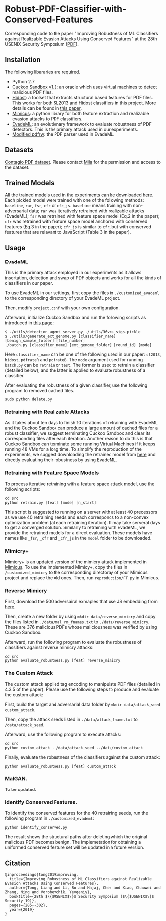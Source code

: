 # Robust-PDF-Classifier-with-Conserved-Features

Corresponding code to the paper "Improving Robustness of ML Classifiers against Realizable Evasion Attacks Using Conserved Features" at the 28th USENIX Security Symposium ([PDF](https://www.usenix.org/conference/usenixsecurity19/presentation/tong)).

## Installation
The following libararies are required.
* Python 2.7
* [Cuckoo Sandbox v1.2](https://github.com/cuckoosandbox/cuckoo/releases/tag/1.2): an oracle which uses virtual machines to detect malicious PDF files.
* [Hidost](https://github.com/srndic/hidost): a toolset that extracts structural based features for PDF files. This works for both SL2013 and Hidost classifiers in this project. More details can be found in [this paper](https://jis-eurasipjournals.springeropen.com/articles/10.1186/s13635-016-0045-0).
* [Mimicus](https://github.com/srndic/mimicus): a python library for both feature extraction and realizable evasion attacks to PDF classifiers.
* [EvadeML](https://github.com/uvasrg/EvadeML): an evolutionary framework to evaluate robustness of PDF detectors. This is the primary attack used in our experiments.
* [Modified pdfrw](https://github.com/mzweilin/PDF-Malware-Parser): the PDF parser used in EvadeML.

## Datasets
[Contagio PDF dataset](http://contagiodump.blogspot.com/2013/03/16800-clean-and-11960-malicious-files.html). Please contact [Mila](https://www.blogger.com/profile/09472209631979859691) for the permission and access to the dataset.

## Trained Models
All the trained models used in the experiments can be downloaded [here](https://www.dropbox.com/sh/fe1sheopik0itv2/AABKQ1KBi9ahwDzZMqe_Fg_0a?dl=0). Each  pickled model were trained with one of the following methods: ```baseline```, ```rar```, ```fsr```, ```cfr``` or ```cfr_js```. ```baseline``` means training with non-adversarial data; ```rar``` was iteratively retrained with realizable attacks (EvadeML); ```fsr``` was retrained with feature space model (Eq.2 in the paper); ```cfr``` was retrained with feature space model anchored with conserved features (Eq.3 in the paper); ```cfr_js``` is similar to ```cfr```, but with conserved features that are relavant to JavaScript (Table 3 in the paper).  

## Usage

### EvadeML
This is the primary attack employed in our experiments as it allows insertation, delection and swap of PDF objects and works for all the kinds of classifiers in our paper. 

To use EvadeML in our settings, first copy the files in ```./customized_evademl``` to the corresponding directory of your EvadeML project.

Then, modify ```project.conf``` with your own configuration.

Afterward, initialize Cuckoo Sandbox and run the following scripts as introduced in [this page](https://github.com/uvasrg/EvadeML):
```
$ ./utils/detection_agent_server.py ./utils/36vms_sigs.pickle
$ ./utils/generate_ext_genome.py [classifier_name] [benign_sample_folder] [file_number]
./batch.py [classifier_name] [ext_genome_folder] [round_id] [mode]
```
Here ```classifier_name``` can be one of the following used in our paper: ```sl2013```, ```hidost```, ```pdfrateR``` and ```pdfrateB```. The ```mode``` argument used for running ```batch.py``` can be ```retrain``` or ```test```. The former is used to retrain a classifier (detailed below), and the latter is applied to evaluate robustness of a classifier. 

After evaluating the robustness of a given classifier, use the following program to removed cached files.
```
sudo python delete.py
```

### Retraining with Realizable Attacks
As it takes about ten days to finish 10 iterations of retraining with EvadeML and the Cuckoo Sandbox can produce a large amount of cached files for a robust classifier, we suggest terminating Cuckoo Sandbox and clear its corresponding files after each iteration. Another reason to do this is that Cuckoo Sandbox can terminate some running Virtual Machines if it keeps running 48 VMs for a long time. To simplify the reproduction of the experiments, we suggest downloading the retrained model from [here](https://www.dropbox.com/sh/fe1sheopik0itv2/AABKQ1KBi9ahwDzZMqe_Fg_0a?dl=0) and directly evaluating their robustness by using EvadeML.

### Retraining with Feature Space Models
To process iterative retraining with a feature space attack model, use the following scripts:
```
cd src
python retrain.py [feat] [mode] [n_start]
```
This script is suggested to running on a server with at least 40 precessors as we use 40 retraining seeds and each corresponds to a non-convex optimization problem (at each retraining iteration). It may take serveral days to get a converged solution. Similarly to retraining with EvadeML, we provide the retrained models for a direct evaluation. These models have names like ```_fsr```, ```_cfr``` and ```_cfr_js``` in the ```model``` folder to be downloaded.  

### Mimicry+
Mimicry+ is an updated version of the mimicry attack implemented in [Mimicus](https://github.com/srndic/mimicus). To use the implemented Mimicy+, copy the files in ```/customized_mimicry``` to the corresponding directoray of your Mimicus project and replace the old ones. Then, run ```reproduction/FT.py``` in Mimicus.

### Reverse Mimicry
First, download the 500 adversairal exmaples that use JS embedding from [here](https://pralab.diee.unica.it/en/pdf-reverse-mimicry). 

Then, create a new folder by using ```mkdir data/reverse_mimicry``` and copy the files listed in ```./data/mal_rm_fnames.txt``` to ```./data/reverse_mimicry```. These are 376 malicious PDFs whose maliciousness was verified by using Cuckoo Sandbox.

Afterward, run the following program to evaluate the robustness of classifiers against reverse mimicry attacks:
```
cd src
python evaluate_robustness.py [feat] reverse_mimicry
```

### The Custom Attack
The custom attack applied tag encoding to manipulate PDF files (detailed in 4.3.5 of the paper). Please use the following steps to produce and evaluate the custom attack:

First, build the target and adversarial data folder by ```mkdir data/attack_seed custom_attack```.

Then, copy the attack seeds listed in ```./data/attack_fname.txt``` to ```/data/attack_seed```.

Afterward, use the following program to execute attacks:
```
cd src
python custom_attack ../data/attack_seed ../data/custom_attack
```
Finally, evaluate the robustness of the classifiers against the custom attack:
```
python evaluate_robustness.py [feat] custom_attack
```

### MalGAN. 
To be updated.

### Identify Conserved Features.
To identify the conserved features for the 40 retraining seeds, run the following program in ```./customized_evademl```:
```
python identify_conserved.py
```
The result shows the structural paths after deleting which the original malicious PDF becomes benign. The implemetation for obtaining a uniformed conserved feature set will be updated in a future version. 

## Citation

```
@inproceedings{tong2019improving,
  title={Improving Robustness of ML Classifiers against Realizable Evasion Attacks Using Conserved Features},
  author={Tong, Liang and Li, Bo and Hajaj, Chen and Xiao, Chaowei and Zhang, Ning and Vorobeychik, Yevgeniy},
  booktitle={28th $\{$USENIX$\}$ Security Symposium ($\{$USENIX$\}$ Security 19)},
  pages={285--302},
  year={2019}
}
```
